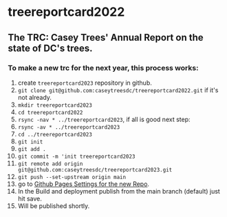 # treereportcard2022
## The TRC: Casey Trees' Annual Report on the state of DC's trees.
### To make a new trc for the next year, this process works:

1. create `treereportcard2023` repository in github.
1. `git clone git@github.com:caseytreesdc/treereportcard2022.git` if it's not already.
1. `mkdir treereportcard2023`
1. `cd treereportcard2022`
1. `rsync -nav * ../treereportcard2023`, if all is good next step:
1. `rsync -av * ../treereportcard2023`
1. `cd ../treereportcard2023`
1. `git init`
1. `git add .`
1. `git commit -m 'init treereportcard2023`
1. `git remote add origin git@github.com:caseytreesdc/treereportcard2023.git`
1. `git push --set-upstream origin main`
1. go to [Github Pages Settings for the new Repo](https://github.com/caseytreesdc/treereportcard2023/settings/pages).
1. In the Build and deployment publish from the main branch (default) just hit save.
1. Will be published shortly.
